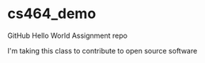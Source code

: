 # cs464_demo
GitHub Hello World Assignment repo

I'm taking this class to contribute to open source software
